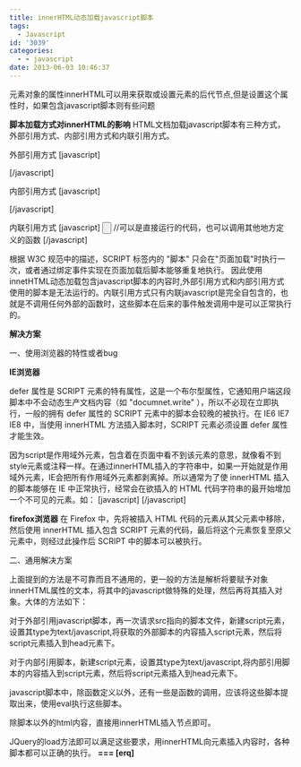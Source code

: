 ```yaml
---
title: innerHTML动态加载javascript脚本
tags:
  - Javascript
id: '3039'
categories:
  - - javascript
date: 2013-06-03 10:46:37
---
```


元素对象的属性innerHTML可以用来获取或设置元素的后代节点,但是设置这个属性时，如果包含javascript脚本则有些问题
<!-- more -->
**脚本加载方式对innerHTML的影响**
HTML文档加载javascript脚本有三种方式，外部引用方式、内部引用方式和内联引用方式。

外部引用方式
\[javascript\]
<script type="text/javascript" src="/path/to/external.js"></script>
\[/javascript\]

内部引用方式
\[javascript\]
<script type="text/javascript">
//some javascript code
</script>
\[/javascript\]

内联引用方式
\[javascript\]
<input type="button" onclick="someJavascriptCode"> //可以是直接运行的代码，也可以调用其他地方定义的函数
\[/javascript\]

根据 W3C 规范中的描述，SCRIPT 标签内的 "脚本" 只会在"页面加载"时执行一次，或者通过绑定事件实现在页面加载后脚本能够重复地执行。
因此使用innetHTML动态加载包含javascript脚本的内容时,外部引用方式和内部引用方式使用的脚本是无法运行的。内联引用方式只有内联javascript是完全自包含的，也就是不调用任何外部的函数时，这些脚本在后来的事件触发调用中是可以正常执行的。

**解决方案**

一、使用浏览器的特性或者bug

**IE浏览器**

defer 属性是 SCRIPT 元素的特有属性，这是一个布尔型属性，它通知用户端这段脚本中不会动态生产文档内容（如 "documnet.write" ），所以不必现在立即执行，一般的拥有 defer 属性的 SCRIPT 元素中的脚本会较晚的被执行。在 IE6 IE7 IE8 中，当使用 innerHTML 方法插入脚本时，SCRIPT 元素必须设置 defer 属性才能生效。

因为script是作用域外元素，包含着在页面中看不到该元素的意思，就像看不到style元素或注释一样。在通过innerHTML插入的字符串中，如果一开始就是作用域外元素，IE会把所有作用域外元素都剥离掉。所以通常为了使 innerHTML 插入的脚本能够在 IE 中正常执行，经常会在欲插入的 HTML 代码字符串的最开始增加一个不可见的元素。如：
\[javascript\]
<span style="display:none;">span</span><script type="text/javascript" defer>someJavascriptCode</script>
\[/javascript\]

**firefox浏览器**
在 Firefox 中，先将被插入 HTML 代码的元素从其父元素中移除，然后使用 innerHTML 插入包含 SCRIPT 元素的代码，最后将这个元素恢复至原父元素中，则经过此操作后 SCRIPT 中的脚本可以被执行。

二、通用解决方案

上面提到的方法是不可靠而且不通用的，更一般的方法是解析将要赋予对象innerHTML属性的文本，将其中的javascript做特殊的处理，然后再将其插入对象。大体的方法如下：

对于外部引用javascript脚本，再一次请求src指向的脚本文件，新建script元素，设置其type为text/javascript,将获取的外部脚本的内容插入script元素，然后将script元素插入到head元素下。

对于内部引用脚本，新建script元素，设置其type为text/javascript,将内部引用脚本的内容插入到script元素，然后将script元素插入到head元素下。

javascript脚本中，除函数定义以外，还有一些是函数的调用，应该将这些脚本提取出来，使用eval执行这些脚本。

除脚本以外的html内容，直接用innerHTML插入节点即可。

JQuery的load方法即可以满足这些要求，用innerHTML向元素插入内容时，各种脚本都可以正确的执行。
**\===
\[erq\]**